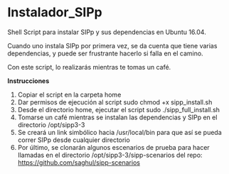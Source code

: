 # Instalador_SIPp

Shell Script para instalar SIPp y sus dependencias en Ubuntu 16.04.

Cuando uno instala SIPp por primera vez, se da cuenta que tiene varias dependencias, y puede ser frustrante hacerlo si falla en el camino.

Con este script, lo realizarás mientras te tomas un café.

**Instrucciones**

   1. Copiar el script en la carpeta home
   2. Dar permisos de ejecución al script
      sudo chmod +x sipp_install.sh 
   3. Desde el directorio home, ejecutar el script
      sudo ./sipp_full_install.sh 
   4. Tomarse un café mientras se instalan las dependencias y SIPp en el directorio /opt/sipp3-3
   5. Se creará un link simbólico hacia /usr/local/bin para que así se pueda correr SIPp desde cualquier directorio 
   6. Por último, se clonarán algunos escenarios de prueba para hacer llamadas en el directorio /opt/sipp3-3/sipp-scenarios del repo: https://github.com/saghul/sipp-scenarios

